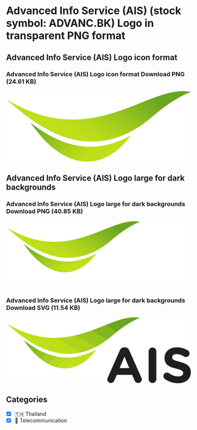 # Advanced Info Service (AIS) (stock symbol: ADVANC.BK) Logo in transparent PNG format

## Advanced Info Service (AIS) Logo icon format

### Advanced Info Service (AIS) Logo icon format Download PNG (24.61 KB)

![Advanced Info Service (AIS) Logo icon format Download PNG (24.61 KB)](/img/orig/ADVANC.BK-4294a7ab.png)

## Advanced Info Service (AIS) Logo large for dark backgrounds

### Advanced Info Service (AIS) Logo large for dark backgrounds Download PNG (40.85 KB)

![Advanced Info Service (AIS) Logo large for dark backgrounds Download PNG (40.85 KB)](/img/orig/ADVANC.BK_BIG.D-b28021b9.png)

### Advanced Info Service (AIS) Logo large for dark backgrounds Download SVG (11.54 KB)

![Advanced Info Service (AIS) Logo large for dark backgrounds Download SVG (11.54 KB)](/img/orig/ADVANC.BK_BIG.D-40e12e89.svg)



## Categories
- [x] 🇹🇭 Thailand
- [x] 📡 Telecommunication
